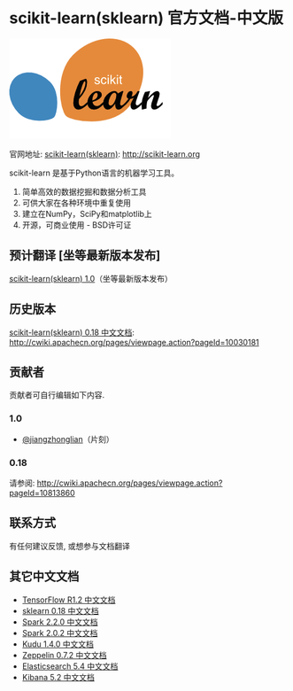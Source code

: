 # scikit-learn(sklearn) 官方文档-中文版
![](doc/en/logos/scikit-learn-logo.png) 

官网地址: [scikit-learn(sklearn)](http://scikit-learn.org): <http://scikit-learn.org>

scikit-learn 是基于Python语言的机器学习工具。
1. 简单高效的数据挖掘和数据分析工具
2. 可供大家在各种环境中重复使用
3. 建立在NumPy，SciPy和matplotlib上
4. 开源，可商业使用 - BSD许可证


## 预计翻译 [坐等最新版本发布]

[scikit-learn(sklearn) 1.0](http://scikit-learn.org/stable/documentation.html)（坐等最新版本发布）


## 历史版本
[scikit-learn(sklearn) 0.18 中文文档](http://cwiki.apachecn.org/pages/viewpage.action?pageId=10030181): <http://cwiki.apachecn.org/pages/viewpage.action?pageId=10030181>


## 贡献者

贡献者可自行编辑如下内容.

### 1.0
* [@jiangzhonglian](https://github.com/jiangzhonglian)（片刻）

### 0.18
请参阅: <http://cwiki.apachecn.org/pages/viewpage.action?pageId=10813860>


## 联系方式
有任何建议反馈, 或想参与文档翻译


## 其它中文文档
* [TensorFlow R1.2 中文文档](http://cwiki.apachecn.org/pages/viewpage.action?pageId=10030122)
* [sklearn 0.18 中文文档](http://cwiki.apachecn.org/pages/viewpage.action?pageId=10030181)
* [Spark 2.2.0 中文文档](http://spark.apachecn.org/docs/cn/2.2.0/)
* [Spark 2.0.2 中文文档](http://cwiki.apachecn.org/pages/viewpage.action?pageId=2883613)
* [Kudu 1.4.0 中文文档](http://cwiki.apachecn.org/pages/viewpage.action?pageId=10813594)
* [Zeppelin 0.7.2 中文文档](http://cwiki.apachecn.org/pages/viewpage.action?pageId=10030467)
* [Elasticsearch 5.4 中文文档](http://cwiki.apachecn.org/pages/viewpage.action?pageId=4260364)
* [Kibana 5.2 中文文档](http://cwiki.apachecn.org/pages/viewpage.action?pageId=8159377)
